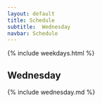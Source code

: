 ```yaml
---
layout: default
title: Schedule
subtitle:  Wednesday
navbar: Schedule
---
```


{% include weekdays.html %}

## Wednesday

{% include wednesday.md %}
